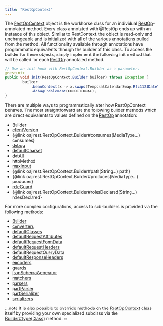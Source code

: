 ```yaml
---
title: "RestOpContext"
---
```


The [RestOpContext](../apidocs/org/apache/juneau/rest/RestOpContext.html) object is the workhorse class for an individual [RestOp](../apidocs/org/apache/juneau/rest/annotation/RestOp.html)-annotated method.
Every class annotated with @RestOp ends up with an instance of this object.  Similar to [RestContext](../apidocs/org/apache/juneau/rest/RestContext.html), the object is read-only and unchangeable and is
initialized with all of the various annotations pulled from the method.  All functionality available through annotations
have programmatic equivalents through the builder of this class.
To access the builder for these objects, simply implement the following init method that will be called for each [RestOp](../apidocs/org/apache/juneau/rest/annotation/RestOp.html)-annotated method.

```java
// Use an init hook with RestOpContext.Builder as a parameter.
@RestInit
public void init(RestOpContext.Builder builder) throws Exception {
        builder
            .beanContext(x -> x.swaps(TemporalCalendarSwap.Rfc1123DateTime.class))
            .debugEnablement(CONDITIONAL);
}
```


There are multiple ways to programmatically alter how RestOpContext behaves.  The most straightforward are the following
builder methods which are direct equivalents to values defined on the [RestOp](../apidocs/org/apache/juneau/rest/annotation/RestOp.html) annotation:
- [Builder](../apidocs/org/apache/juneau/rest/RestOpContext/Builder.html)
- [clientVersion](../apidocs/org/apache/juneau/rest/RestOpContext/Builder.html#clientVersion(String))
- \{@link oaj.rest.RestOpContext.Builder#consumes(MediaType...) consumes\}
- [debug](../apidocs/org/apache/juneau/rest/RestOpContext/Builder.html#debug(Enablement))
- [defaultCharset](../apidocs/org/apache/juneau/rest/RestOpContext/Builder.html#defaultCharset(Charset))
- [dotAll](../apidocs/org/apache/juneau/rest/RestOpContext/Builder.html#dotAll())
- [httpMethod](../apidocs/org/apache/juneau/rest/RestOpContext/Builder.html#httpMethod(String))
- [maxInput](../apidocs/org/apache/juneau/rest/RestOpContext/Builder.html#maxInput(String))
- \{@link oaj.rest.RestOpContext.Builder#path(String...) path\}
- \{@link oaj.rest.RestOpContext.Builder#produces(MediaType...) produces\}
- [roleGuard](../apidocs/org/apache/juneau/rest/RestOpContext/Builder.html#roleGuard(String))
- \{@link oaj.rest.RestOpContext.Builder#rolesDeclared(String...) rolesDeclared\}

For more complex configurations, access to sub-builders is provided via the following methods:
- [Builder](../apidocs/org/apache/juneau/rest/RestOpContext/Builder.html)
- [converters](../apidocs/org/apache/juneau/rest/RestOpContext/Builder.html#converters())
- [defaultClasses](../apidocs/org/apache/juneau/rest/RestOpContext/Builder.html#defaultClasses())
- [defaultRequestAttributes](../apidocs/org/apache/juneau/rest/RestOpContext/Builder.html#defaultRequestAttributes())
- [defaultRequestFormData](../apidocs/org/apache/juneau/rest/RestOpContext/Builder.html#defaultRequestFormData())
- [defaultRequestHeaders](../apidocs/org/apache/juneau/rest/RestOpContext/Builder.html#defaultRequestHeaders())
- [defaultRequestQueryData](../apidocs/org/apache/juneau/rest/RestOpContext/Builder.html#defaultRequestQueryData())
- [defaultResponseHeaders](../apidocs/org/apache/juneau/rest/RestOpContext/Builder.html#defaultResponseHeaders())
- [encoders](../apidocs/org/apache/juneau/rest/RestOpContext/Builder.html#encoders())
- [guards](../apidocs/org/apache/juneau/rest/RestOpContext/Builder.html#guards())
- [jsonSchemaGenerator](../apidocs/org/apache/juneau/rest/RestOpContext/Builder.html#jsonSchemaGenerator())
- [matchers](../apidocs/org/apache/juneau/rest/RestOpContext/Builder.html#matchers())
- [parsers](../apidocs/org/apache/juneau/rest/RestOpContext/Builder.html#parsers())
- [partParser](../apidocs/org/apache/juneau/rest/RestOpContext/Builder.html#partParser())
- [partSerializer](../apidocs/org/apache/juneau/rest/RestOpContext/Builder.html#partSerializer())
- [serializers](../apidocs/org/apache/juneau/rest/RestOpContext/Builder.html#serializers())


:::note
It is also possible to override methods on the [RestOpContext](../apidocs/org/apache/juneau/rest/RestOpContext.html) class itself by providing your own specialized subclass via the
[Builder#type(Class)](../apidocs/org/apache/juneau/rest/RestOpContext/Builder.html#type(Class)) method.
:::
